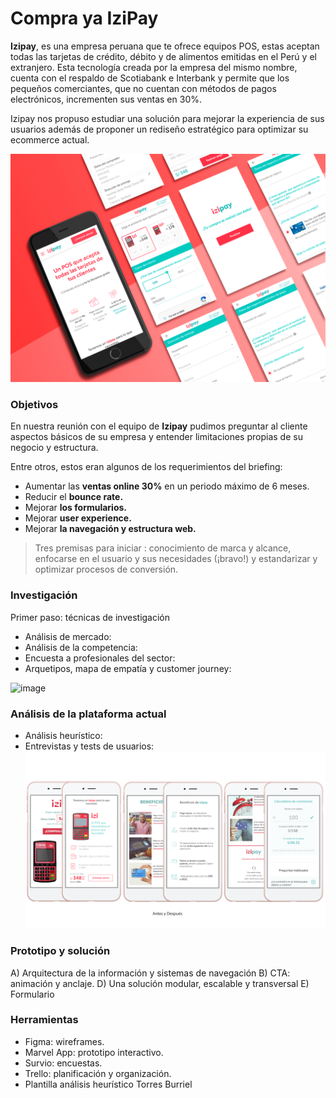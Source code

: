 # Compra ya IziPay

**Izipay**, es una empresa peruana que te ofrece equipos POS, estas aceptan todas las tarjetas de crédito, débito y de alimentos emitidas en el Perú y el extranjero.
Esta tecnología creada por la empresa del mismo nombre, cuenta con el respaldo de Scotiabank e Interbank y permite que los pequeños comerciantes, que no cuentan con métodos de pagos electrónicos, incrementen sus ventas en 30%.

Izipay nos propuso estudiar una solución para mejorar la experiencia de sus usuarios además de proponer un rediseño estratégico para optimizar su ecommerce actual.

![image](https://raw.githubusercontent.com/alejandraHoces/Izipay/master/IZIPAY%20MOCKUP.png)

### Objetivos
En nuestra reunión con el equipo de **Izipay** pudimos preguntar al cliente aspectos básicos de su empresa y entender limitaciones propias de su negocio y estructura. 

Entre otros, estos eran algunos de los requerimientos del briefing:

- Aumentar las **ventas online 30%** en un periodo máximo de 6 meses.
- Reducir el **bounce rate.**
- Mejorar **los formularios.**
- Mejorar **user experience.**
- Mejorar **la navegación y estructura web.**

> Tres premisas para iniciar : conocimiento de marca y alcance, enfocarse en el usuario y sus necesidades (¡bravo!) y estandarizar y optimizar procesos de conversión. 

### Investigación

Primer paso: técnicas de investigación

- Análisis de mercado:
- Análisis de la competencia:
- Encuesta a profesionales del sector:
- Arquetipos, mapa de empatía y customer journey:

![image](https://github.com/alejandraHoces/Izipay/blob/master/test.png?raw=true)
### Análisis de la plataforma actual
- Análisis heurístico:
- Entrevistas y tests de usuarios:
![image](https://raw.githubusercontent.com/alejandraHoces/Izipay/master/izipay%20comparativo.png)
### Prototipo y solución
A) Arquitectura de la información y sistemas de navegación
B) CTA: animación y anclaje.
D) Una solución modular, escalable y transversal
E) Formulario
### Herramientas
- Figma: wireframes.
- Marvel App: prototipo interactivo.
- Survio: encuestas.
- Trello: planificación y organización.
- Plantilla análisis heurístico Torres Burriel
